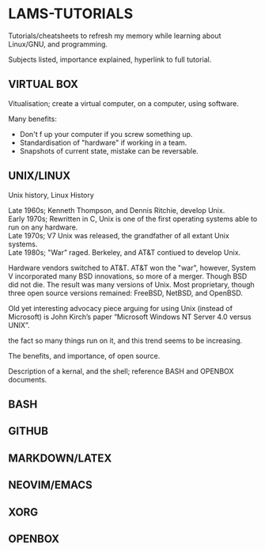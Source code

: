 # LAMS-TUTORIALS

Tutorials/cheatsheets to refresh my memory while learning about Linux/GNU, and programming. 

Subjects listed, importance explained, hyperlink to full tutorial.

## VIRTUAL BOX
Vitualisation; create a virtual computer, on a computer, using software. 

Many benefits:
- Don't f up your computer if you screw something up.
- Standardisation of "hardware" if working in a team.
- Snapshots of current state, mistake can be reversable.

## UNIX/LINUX
Unix history, Linux History

Late  1960s; Kenneth Thompson, and Dennis Ritchie, develop Unix.   
Early 1970s; Rewritten in C, Unix is one of the first operating systems able to run on any hardware.   
Late  1970s; V7 Unix was released, the grandfather of all extant Unix systems.  
Late  1980s; "War” raged. Berkeley, and AT&T contiued to develop Unix.   

Hardware vendors switched to AT&T. AT&T won the "war", however, System V incorporated many BSD innovations, so more of a merger. Though BSD did not die.
The result was many versions of Unix. Most proprietary, though three open source versions remained: FreeBSD, NetBSD, and OpenBSD.

Old yet interesting advocacy piece arguing for using Unix (instead of Microsoft) is John Kirch’s paper “Microsoft Windows NT Server 4.0 versus UNIX”.



the fact so many things run on it, and this trend seems to be increasing.

The benefits, and importance, of open source.

Description of a kernal, and the shell; reference BASH and OPENBOX documents.

## BASH


## GITHUB


## MARKDOWN/LATEX


## NEOVIM/EMACS


## XORG


## OPENBOX







